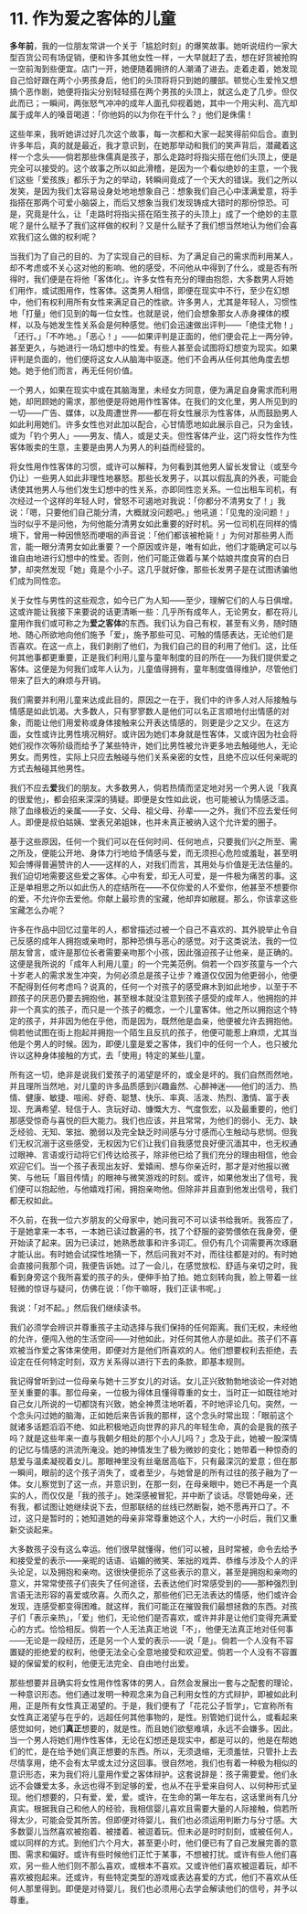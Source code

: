 # 11. 作为爱之客体的儿童

**多年前**，我的一位朋友常讲一个关于「尴尬时刻」的爆笑故事。她听说纽约一家大型百货公司有场促销，便和许多其他女性一样，一大早就赶了去，想在好货被抢购一空前淘到些便宜。店门一开，她便随着拥挤的人潮涌了进去。走着走着，她发现自己恰好跟在两个小男孩身后，他们的头顶将将只到她的腰部。顿觉心生爱怜又想搞个恶作剧，她便将指尖分别轻轻搭在两个男孩的头顶上，就这么走了几步。但仅此而已；一瞬间，两张怒气冲冲的成年人面孔仰视着她，其中一个用尖利、高亢却属于成年人的嗓音喝道：「你他妈的以为你在干什么？」他们是侏儒！

这些年来，我听她讲过好几次这个故事，每一次都和大家一起笑得前仰后合。直到许多年后，真的就是最近，我才意识到，在她那举动和我们的笑声背后，潜藏着这样一个念头——倘若那些侏儒真是孩子，那么走路时将指尖搭在他们头顶上，便是完全可以接受的。这个故事之所以如此滑稽，是因为一个看似绝妙的主意，一个我们这些「爱孩族」都乐于为之的举动，转瞬间竟成了一个天大的错误。我们之所以发笑，是因为我们太容易设身处地地想象自己：想象我们自己心中漾满爱意，将手指搭在那两个可爱小脑袋上，而后又想象当我们发现铸成大错时的那份惊恐。可是，究竟是什么，让「走路时将指尖搭在陌生孩子的头顶上」成了一个绝妙的主意呢？是什么赋予了我们这样做的权利？又是什么赋予了我们想当然地认为他们会喜欢我们这么做的权利呢？

当我们为了自己的目的、为了实现自己的目标、为了满足自己的需求而利用某人，却不考虑或不关心这对他的影响、他的感受，不问他从中得到了什么，或是否有所得时，我们便是在将他「客体化」。许多女性有充分的理由抱怨，大多数男人将她们用作，或试图用作，性客体。这类男人相信，即便在现实中不行，至少在幻想中，他们有权利用所有女性来满足自己的性欲。许多男人，尤其是年轻人，习惯性地「打量」他们见到的每一位女性。也就是说，他们会想象那女人赤身裸体的模样，以及与她发生性关系会是何种感觉。他们会迅速做出评判——「绝佳尤物！」「还行。」「不咋地。」「恶心！」——如果评判是正面的，他们便会花上一两分钟，甚至更久，与她进行一场幻想中的性爱。有些人甚至会试图将幻想变为现实。如果评判是负面的，他们便将这女人从脑海中驱逐。他们不会再从任何其他角度去想她。她于他们而言，再无任何价值。

一个男人，如果在现实中或在其脑海里，未经女方同意，便为满足自身需求而利用她，却罔顾她的需求，那他便是将她用作性客体。在我们的文化里，男人所见到的一切——广告、媒体，以及周遭世界——都在将女性展示为性客体，从而鼓励男人如此利用她们。许多女性也对此加以配合，心甘情愿地如此展示自己，只为金钱，或为「钓个男人」——男友、情人，或是丈夫。但性客体产业，这门将女性作为性客体贩卖的生意，主要是由男人为男人的利益而经营的。

将女性用作性客体的习惯，或许可以解释，为何看到其他男人留长发曾让（或至今仍让）一些男人如此非理性地暴怒。那些长发男子，以其以假乱真的外表，可能会诱使其他男人与他们发生幻想中的性关系，亦即同性恋关系。一位出租车司机，有次经过一个这样的年轻人时，曾怒不可遏地对我说：「你都分不清男女了！」我说：「嗯，只要他们自己能分清，大概就没问题吧。」他吼道：「见鬼的没问题！」当时似乎不是问他，为何他能分清男女如此重要的好时机。另一位司机在同样的情境下，曾用一种因愤怒而哽咽的声音说：「他们都该被枪毙！」为何对那些男人而言，能一眼分清男女如此重要？一个原因或许是，唯有如此，他们才能确定可以与谁自由地进行幻想中的性爱。否则，他们可能正做着与某个姑娘共度良宵的白日梦，却突然发现「她」竟是个小子。这几乎就好像，那些长发男子是在试图诱骗他们成为同性恋。

关于女性与男性的这些观念，如今已广为人知——至少，理解它们的人与日俱增。这或许能让我接下来要说的话更清晰一些：几乎所有成年人，无论男女，都在将儿童用作我们或可称之为**爱之客体**的东西。我们认为自己有权，甚至有义务，随时随地、随心所欲地向他们施予「爱」，施予那些可见、可触的情感表达，无论他们是否喜欢。在这一点上，我们剥削了他们，为我们自己的目的利用了他们。这，比任何其他事都更重要，正是我们利用儿童与童年制度的目的所在——为我们提供爱之客体。这便是为何我们成年人认为，儿童值得拥有，童年制度值得维护，尽管他们带来了巨大的麻烦与开销。

我们需要并利用儿童来达成此目的，原因之一在于，我们中的许多人对人际接触与情感是如此饥渴。大多数人，只有寥寥数人是他们可以名正言顺地付出情感的对象，而能让他们用爱称或身体接触来公开表达情感的，则更是少之又少。在这方面，女性或许比男性境况稍好。或许因为她们本身就是性客体，又或许因为社会将她们视作次等阶级而给予了某些特许，她们比男性被允许更多地去触碰他人，无论男女。而男性，实际上只应去触碰与他们关系亲密的女性，且绝不应以任何亲昵的方式去触碰其他男性。

我们不应去**爱**我们的朋友。大多数男人，倘若热情而坚定地对另一个男人说「我真的很爱他」，都会招来深深的猜疑。即便是女性如此说，也可能被认为情感泛滥。除了血缘极近的亲属——子女、父母、祖父母、孙辈——之外，我们不应去爱任何人。即便是叔伯姑姨、堂表兄弟姐妹，也并未真正被纳入这个允许爱的圈子。

基于这些原因，任何一个我们可以在任何时间、任何地点，只要我们兴之所至、需之所及，便能公开地、身体力行地给予情感与爱，而无须担心危险或羞耻，甚至明知会博得普遍赞许的人——这样的人，对我们而言，其用处与价值是无法估量的。我们迫切地需要这些爱之客体。心中有爱，却无人可爱，是一件极为痛苦的事。这正是单相思之所以如此伤人的症结所在——不仅你爱的人不爱你，他甚至不想要你的爱，不允许你去爱他。你献上最珍贵的宝藏，他却弃如敝屣。那么，你该拿这些宝藏怎么办呢？

许多在作品中回忆过童年的人，都曾描述过被一个自己不喜欢的、其外貌举止令自己反感的成年人拥抱或亲吻时，那种恐惧与恶心的感觉。对于这类说法，我的一位朋友曾言，或许是那位长者需要亲吻那个小孩，因此强迫孩子让他亲，是正确的。这便是我所说的「成年人利用儿童」的一个完美范例。倘若一个四岁孩童与一个六十岁老人的需求发生冲突，为何必须总是孩子让步？难道仅仅因为他更弱小，他便不配得到任何考虑吗？说真的，任何一个对孩子的感受麻木到如此地步，以至于不顾孩子的厌恶仍要去拥抱他，甚至根本就没注意到孩子感受的成年人，他拥抱的并非一个真实的孩子，而只是一个孩子的概念，一个儿童客体。他之所以拥抱这个特定的孩子，并非因为他在乎他，而是因为，既然他是血亲，他便被允许去拥抱他。倘若他试图在街上抱起并拥抱一个陌生且反抗的孩子，他便可能惹上麻烦，尤其当他是个男人的时候。因为，即便儿童是爱之客体，我们中的任何一个人，也只被允许以这种身体接触的方式，去「使用」特定的某些儿童。

所有这一切，绝非是说我们爱孩子的渴望是坏的，或全是坏的。我们自然而然地，并且理所当然地，对儿童的许多品质感到兴趣盎然、心醉神迷——他们的活力、热情、健康、敏捷、喧闹、好奇、聪慧、快乐、率真、活泼、热烈、激情、富于表现、充满希望、轻信于人、贪玩好动、慷慨大方、气度恢宏，以及最重要的，他们那感受惊奇与喜悦的巨大能力。我们也应该，并且常常，为他们的弱小、无力、缺乏经验、无知、笨拙、脆弱以及完全缺乏时间感与分寸感而心生触动与悲悯。但我们无权沉溺于这些感受，无权因为它们让我们自我感觉良好便沉湎其中，也无权通过眼神、言语或行动将它们传达给孩子，除非他已给了我们充分的理由相信，他会欢迎它们。当一个孩子表现出友好、爱嬉闹、想与你亲近时，那才是对他报以微笑、与他玩「眉目传情」的眼神与微笑游戏的时刻。或许，如果他发出了信号，我们便可以抱起他，与他嬉戏打闹，拥抱亲吻他。但除非并且直到他发出信号，我们都无权如此。

不久前，在我一位六岁朋友的父母家中，她问我可不可以读书给我听。我答应了，于是她拿来一本书，一本她已读过数遍的书，找了个舒服的姿势偎依在我身旁，便开始读了起来。因为已读过，她熟悉故事和许多词汇。但仍有几个词需要再次琢磨才能认出。有时她会试探性地猜一下，然后问我对不对，而往往都是对的。有时她会直接问我那个词，我便告诉她。过了一会儿，在感觉放松、舒适与亲切之时，我看到身旁这个我所喜爱的孩子的头，便伸手拍了拍。她立刻转向我，脸上带着一丝轻微的惊讶与疑问，仿佛在说：「你干嘛呀，我们正读书呢。」

我说：「对不起。」然后我们继续读书。

我们必须学会辨识并尊重孩子主动选择与我们保持的任何距离。我们无权，未经他的允许，便闯入他的生活空间——对他如此，对任何其他人亦是如此。孩子们不喜欢被当作爱之客体来使用，即便对方是他们所喜欢的人。他们想要权利去拒绝，去设定在任何特定时刻，双方关系得以进行下去的条款，即基本规则。

我记得曾听到过一位母亲与她十三岁女儿的对话。女儿正兴致勃勃地谈论一件对她至关重要的事。那位母亲，一位极为得体且懂得尊重的女士，当时正一如既往地对自己女儿所说的一切都饶有兴致，她全神贯注地听着，不时地评论几句。突然，一个念头闪过她的脑海，正如她后来告诉我的那样，这个念头时常出现：「眼前这个就诸多话题滔滔不绝、如此积极地迈向世界的非凡的年轻生命，真的会是我的孩子吗？就是这些年来一直与我朝夕相处的那个小人儿吗？」念及于此，她被一股深情的记忆与情感的洪流所淹没。她的神情发生了极为微妙的变化；她带着一种惊奇的慈爱与温柔凝视着女儿。那眼神里没有丝毫居高临下，只有最深沉的爱意；但在那一瞬间，眼前的这个孩子消失了，或者至少，与她曾是的所有过往的孩子融为了一体。女儿察觉到了这一点，并意识到，在那一刻，在母亲眼中，她已不再是一个真实的人，而仅仅是「我的孩子」。她深感被冒犯，并中断了谈话。尽管她母亲，还有我，都试图让她继续说下去，但那联结的丝线已然断裂，她不愿再开口了。不过，这只是暂时的；她知道她的母亲非常尊重她这个人，大约一小时后，我们又重新交谈起来。

大多数孩子没有这么幸运。他们很早就懂得，他们可以被，且时常被，命令去给予和接受爱的表示——亲昵的话语、谄媚的微笑、笨拙的戏弄、恭维与涉及个人的评头论足，以及拥抱和亲吻。这很快便扼杀了这些表示的意义，甚至是拥抱和亲吻的意义，并常常使孩子们丧失了任何途径，去表达他们时常感受到的——那种强烈到言语无法形容的喜爱或欣喜。久而久之，那些他们已无法表达的情感，他们或许会发现，连感受都变得困难。就这样，我们可能正在摧毁我们最想拯救的东西。对孩子们「表示亲热」，「爱」他们，无论他们是否喜欢，或许并非是让他们变得充满爱心的方式。恰恰相反。倘若一个人无法真正地说「不」，他便无法真正地对任何事——无论是一段经历，还是另一个人爱的表示——说「是」。倘若一个人没有不容置疑的拒绝爱的权利，他便无法全心全意地接受和欢迎爱。倘若一个人没有不容置疑的保留爱的权利，他便无法完全、自由地付出爱。

那些想要并且确实将女性用作性客体的男人，自然会发展出一套与之配套的理论，一种意识形态。他们通过发明一种观念来为自己利用女性的方式辩护，即被如此利用，正是所有女性真正渴望的。于是，我们便有了「花花公子哲学」，它宣称所有女性真正渴望与在乎的，远超任何其他事物的，是性。别管她们说什么，或看起来感觉如何，她们**真正**想要的，就是性。而且她们欲壑难填，永远不会嫌多。因此，当一个男人将她们用作性客体，无论在幻想还是现实中，都是可以的，他是在帮她们的忙，是在给予她们真正想要的东西。所以，无须退缩，无须羞怯，只管扑上去尽情享用，绝不会有太早或太过分这回事。很自然地，我们也有着一种极为相似的意识形态，来为我们将儿童用作爱之客体辩护。这套说辞是：孩子需要爱。他们永远不会嫌爱太多，永远也得不到足够的爱，也从不在乎爱来自何人、以何种形式呈现。他们想要的，只有爱，爱，爱。或许，在生命的第一年左右，这话里尚有几分真实。根据我自己和他人的经验，我相信婴儿喜欢且需要大量的人际接触，倘若所得太少，可能会受其所苦。但即便对待婴儿，我们也必须运用判断力与分寸感。大多数婴儿当然喜欢被抱着、被搂着、被逗着玩。但未必是时时刻刻，或被任何人，或以同样的方式。到他们六个月大，甚至更小时，他们便已有了自己发展完善的意图、需求和偏好。或许有些时候他们正忙于某事，不想被打扰。或许有些人他们喜欢，另一些人他们则不那么喜欢，或根本不喜欢。又或许他们喜欢被逗着玩，却不喜欢被抱起来。还或许，有些特定类型的游戏或表达喜爱的方式，他们不喜欢从任何人那里得到。即便是对待婴儿，我们也必须用心去学会解读他们的信号，并予以尊重。